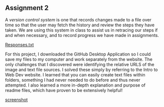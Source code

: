 ## Assignment 2

A _version control system_ is one that records changes made to a file over time so that the user may fetch the history and review the steps they have taken. We are using this system in class to assist us in retracing our steps if and when necessary, and to record progress we have made in assignments.

[Responses.txt](/assignment-2\responses.txt)

For this project, I downloaded the GitHub Desktop Application so I could save my files to my computer and work separately from the website.
The only challenges that I discovered were identifying the relative URLS of the image and text file sources. I solved these simply by referring to the Intro to Web Dev website.
I learned that you can easily create text files within folders, something I had never needed to do before and thus never attempted. I also learned a more in-depth explanation and purpose of readme files, which have proven to be extensively helpful!

[screenshot](/assignment-2/Images/assignment2screenshot.png)
